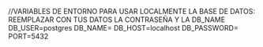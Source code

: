 //VARIABLES DE ENTORNO PARA USAR LOCALMENTE LA BASE DE DATOS: REEMPLAZAR CON TUS DATOS LA CONTRASEÑA Y LA DB_NAME
DB_USER=postgres
DB_NAME=
DB_HOST=localhost
DB_PASSWORD=
PORT=5432